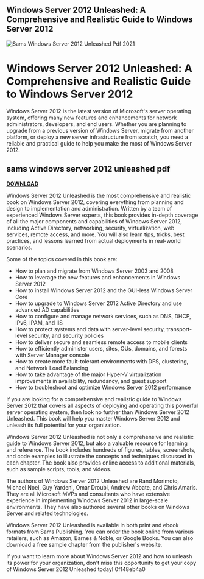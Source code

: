 ## Windows Server 2012 Unleashed: A Comprehensive and Realistic Guide to Windows Server 2012

 
![Sams Windows Server 2012 Unleashed Pdf 2021](https://opengraph.githubassets.com/9c46428d02dba6e7a998ae398d2834486a99c709f2a08f46b2d3fe3568cd6a8d/long123king/long123king.github.io)

 
# Windows Server 2012 Unleashed: A Comprehensive and Realistic Guide to Windows Server 2012
 
Windows Server 2012 is the latest version of Microsoft's server operating system, offering many new features and enhancements for network administrators, developers, and end users. Whether you are planning to upgrade from a previous version of Windows Server, migrate from another platform, or deploy a new server infrastructure from scratch, you need a reliable and practical guide to help you make the most of Windows Server 2012.
 
## sams windows server 2012 unleashed pdf


[**DOWNLOAD**](https://www.google.com/url?q=https%3A%2F%2Furllio.com%2F2tKIUu&sa=D&sntz=1&usg=AOvVaw0x7MWYmBd9QBbx5Ez1nckc)

 
Windows Server 2012 Unleashed is the most comprehensive and realistic book on Windows Server 2012, covering everything from planning and design to implementation and administration. Written by a team of experienced Windows Server experts, this book provides in-depth coverage of all the major components and capabilities of Windows Server 2012, including Active Directory, networking, security, virtualization, web services, remote access, and more. You will also learn tips, tricks, best practices, and lessons learned from actual deployments in real-world scenarios.
 
Some of the topics covered in this book are:
 
- How to plan and migrate from Windows Server 2003 and 2008
- How to leverage the new features and enhancements in Windows Server 2012
- How to install Windows Server 2012 and the GUI-less Windows Server Core
- How to upgrade to Windows Server 2012 Active Directory and use advanced AD capabilities
- How to configure and manage network services, such as DNS, DHCP, IPv6, IPAM, and IIS
- How to protect systems and data with server-level security, transport-level security, and security policies
- How to deliver secure and seamless remote access to mobile clients
- How to efficiently administer users, sites, OUs, domains, and forests with Server Manager console
- How to create more fault-tolerant environments with DFS, clustering, and Network Load Balancing
- How to take advantage of the major Hyper-V virtualization improvements in availability, redundancy, and guest support
- How to troubleshoot and optimize Windows Server 2012 performance

If you are looking for a comprehensive and realistic guide to Windows Server 2012 that covers all aspects of deploying and operating this powerful server operating system, then look no further than Windows Server 2012 Unleashed. This book will help you master Windows Server 2012 and unleash its full potential for your organization.

Windows Server 2012 Unleashed is not only a comprehensive and realistic guide to Windows Server 2012, but also a valuable resource for learning and reference. The book includes hundreds of figures, tables, screenshots, and code examples to illustrate the concepts and techniques discussed in each chapter. The book also provides online access to additional materials, such as sample scripts, tools, and videos.
 
The authors of Windows Server 2012 Unleashed are Rand Morimoto, Michael Noel, Guy Yardeni, Omar Droubi, Andrew Abbate, and Chris Amaris. They are all Microsoft MVPs and consultants who have extensive experience in implementing Windows Server 2012 in large-scale environments. They have also authored several other books on Windows Server and related technologies.
 
Windows Server 2012 Unleashed is available in both print and ebook formats from Sams Publishing. You can order the book online from various retailers, such as Amazon, Barnes & Noble, or Google Books. You can also download a free sample chapter from the publisher's website.
 
If you want to learn more about Windows Server 2012 and how to unleash its power for your organization, don't miss this opportunity to get your copy of Windows Server 2012 Unleashed today!
 0f148eb4a0
